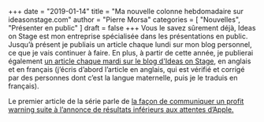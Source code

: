 +++
date        = "2019-01-14"
title       = "Ma nouvelle colonne hebdomadaire sur ideasonstage.com"
author      = "Pierre Morsa"
categories  = [ "Nouvelles", "Présenter en public" ]
draft       = false
+++
Vous le savez sûrement déjà, Ideas on Stage est mon entreprise spécialisée dans les présentations en public. Jusqu’à présent je publiais un article chaque lundi sur mon blog personnel, ce que je vais continuer à faire. En plus, à partir de cette année, je publierai également [un article chaque mardi sur le blog d'Ideas on Stage](https://www.ideasonstage.fr/news/), en anglais et en français (j’écris d’abord l’article en anglais, qui est vérifié et corrigé par des personnes dont c’est la langue maternelle, puis je le traduis en français).

Le premier article de la série parle de [la façon de communiquer un profit warning suite à l’annonce de résultats inférieurs aux attentes d’Apple.](https://www.ideasonstage.fr/news/2019/01/08/2019-01-07-que-pouvons-nous-apprendre-de-la-présentation-de-mauvais-résultats-par-apple/)